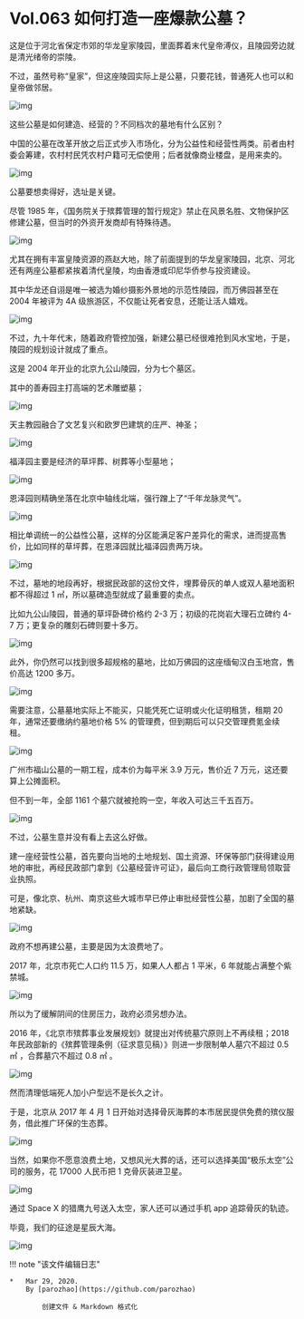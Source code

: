 # Vol.063 如何打造一座爆款公墓？

这是位于河北省保定市郊的华龙皇家陵园，里面葬着末代皇帝溥仪，且陵园旁边就是清光绪帝的崇陵。

不过，虽然号称“皇家”，但这座陵园实际上是公墓，只要花钱，普通死人也可以和皇帝做邻居。

![img](https://paperclip.host/static/U6yRaDu1NaYO6P6lGBBtXN6fq1NlgIS8tBicLuW0e3t9jDlRafMaU3vgzq6Nq4SIeYicUicsn570dqBhpcuA2tGzQ.png)

这些公墓是如何建造、经营的？不同档次的墓地有什么区别？

中国的公墓在改革开放之后正式步入市场化，分为公益性和经营性两类。前者由村委会筹建，农村村民凭农村户籍可无偿使用；后者就像商业楼盘，是用来卖的。

![img](https://paperclip.host/static/U6yRaDu1NaYO6P6lGBBtXN6fq1NlgIS87w3eZQicwAexYv0SAEmtVEfk2W2PfvYibpDIM2dPjzoUtdPtO1tYC5Jw.gif)

公墓要想卖得好，选址是关键。

尽管 1985 年，《国务院关于殡葬管理的暂行规定》禁止在风景名胜、文物保护区修建公墓，但当时的外资开发商却有特殊待遇。

![img](https://paperclip.host/static/U6yRaDu1NaYO6P6lGBBtXN6fq1NlgIS8TByr0Lic7spCvbeyiboWZ2ib5ytNdQVcYicibMx9iah8SkgHFSu6v0tbRHeQ.gif)

尤其在拥有丰富皇陵资源的燕赵大地，除了前面提到的华龙皇家陵园，北京、河北还有两座公墓都紧挨着清代皇陵，均由香港或印尼华侨参与投资建设。

其中华龙还自诩是唯一被选为婚纱摄影外景地的示范性陵园，而万佛园甚至在 2004 年被评为 4A 级旅游区，不仅能让死者安息，还能让活人嬉戏。

![img](https://paperclip.host/static/U6yRaDu1NaYO6P6lGBBtXN6fq1NlgIS8ZlURN1djwao7iaMVeb2lLYiaibhARgCAicib3uXxKIjYSFYqOlyFyXwKnYw.gif)

不过，九十年代末，随着政府管控加强，新建公墓已经很难抢到风水宝地，于是，陵园的规划设计就成了重点。

这是 2004 年开业的北京九公山陵园，分为七个墓区。

其中的善寿园主打高端的艺术雕塑墓；

![img](https://paperclip.host/static/U6yRaDu1NaYO6P6lGBBtXN6fq1NlgIS8SudXtzJU6j0TdxgJQbq8qY4kgNhM1gKthD8icuDavWm7Yjblq2TVc7Q.png)

天主教园融合了文艺复兴和欧罗巴建筑的庄严、神圣；

![img](https://paperclip.host/static/U6yRaDu1NaYO6P6lGBBtXN6fq1NlgIS8UHwrC5ctft4rZFESzp2jIu27wIunFAulj8wvjhIoVKscPznIIdtEYw.png)

福泽园主要是经济的草坪葬、树葬等小型墓地；

![img](https://paperclip.host/static/U6yRaDu1NaYO6P6lGBBtXN6fq1NlgIS8NiaFm4Fowf7QqEvSWoEdvO03pxHPiac7nqOtIwIg4xcibHMNPu7qDwVTw.png)

恩泽园则精确坐落在北京中轴线北端，强行蹭上了“千年龙脉灵气”。

![img](https://paperclip.host/static/U6yRaDu1NaYO6P6lGBBtXN6fq1NlgIS8IT3ZVNrdp1zlhbzSic8CjuTy7ElRMuDIG4ibic8P2sjicMNjHYzPrWGicQQ.png)

相比单调统一的公益性公墓，这样的分区能满足客户差异化的需求，进而提高售价，比如同样的草坪葬，在恩泽园就比福泽园贵两万块。

![img](https://paperclip.host/static/U6yRaDu1NaYO6P6lGBBtXN6fq1NlgIS8lUOUZyhDk4yEJzb8XgB8DEAFDpvuKffqYHlmanrmd81TNjOEJtJlbw.png)

不过，墓地的地段再好，根据民政部的这份文件，埋葬骨灰的单人或双人墓地面积都不得超过 1 ㎡，所以墓碑造型就成了最重要的卖点。

比如九公山陵园，普通的草坪卧碑价格约 2-3 万；初级的花岗岩大理石立碑约 4-7 万；更复杂的雕刻石碑则要十多万。

![img](https://paperclip.host/static/U6yRaDu1NaYO6P6lGBBtXN6fq1NlgIS8ouxicjIExAoUNQ5R3mC8kOUzD3HrWCvU4Gad4IOSf8K2WDllDBMl25g.gif)

此外，你仍然可以找到很多超规格的墓地，比如万佛园的这座缅甸汉白玉地宫，售价高达 1200 多万。

![img](https://paperclip.host/static/U6yRaDu1NaYO6P6lGBBtXN6fq1NlgIS8dHWO8CyrbzF2H1O6jcd87BibhUe6hOarlhQaiamKdOadoz20qKqD2Iwg.gif)

需要注意，公墓墓地实际上不能买，只能凭死亡证明或火化证明租赁，租期 20 年，通常还要缴纳约墓地价格 5% 的管理费，但到期后可以只交管理费氪金续租。

![img](https://paperclip.host/static/U6yRaDu1NaYO6P6lGBBtXN6fq1NlgIS8zyLM7Hlr2m7AYvVrLicdGGsA6Vfe6nNWJujXev50sWVee5FciaMRONOQ.gif)

广州市福山公墓的一期工程，成本价为每平米 3.9 万元，售价近 7 万元，这还要算上公摊面积。

但不到一年，全部 1161 个墓穴就被抢购一空，年收入可达三千五百万。

![img](https://paperclip.host/static/U6yRaDu1NaYO6P6lGBBtXN6fq1NlgIS8fxzdSETaic6G9LPNUzYLYB1FxSnALZnTwIia6YeAOoQ5jia7TaDsn2QGg.gif)

不过，公墓生意并没有看上去这么好做。

建一座经营性公墓，首先要向当地的土地规划、国土资源、环保等部门获得建设用地的审批，再经民政部门拿到《公墓经营许可证》，最后向工商行政管理局领取营业执照。

可是，像北京、杭州、南京这些大城市早已停止审批经营性公墓，加剧了全国的墓地紧缺。

![img](https://paperclip.host/static/U6yRaDu1NaYO6P6lGBBtXN6fq1NlgIS8gV8h0SJDsyuyY1PoQLN8wtkz2UkSIKAzoyKpWhbic4ayR9d5txI8KRA.gif)

政府不想再建公墓，主要是因为太浪费地了。

2017 年，北京市死亡人口约 11.5 万，如果人人都占 1 平米，6 年就能占满整个紫禁城。

![img](https://paperclip.host/static/U6yRaDu1NaYO6P6lGBBtXN6fq1NlgIS8iceW44F9icgSShT1hHyCtibcHibknXnkAgaP01lJkY930va0qdGJ3IxQhg.gif)

所以为了缓解阴间的住房压力，政府必须另想办法。

2016 年，《北京市殡葬事业发展规划》就提出对传统墓穴原则上不再续租；2018 年民政部新的《殡葬管理条例（征求意见稿）》则进一步限制单人墓穴不超过 0.5㎡ ，合葬墓穴不超过 0.8 ㎡ 。

![img](https://paperclip.host/static/U6yRaDu1NaYO6P6lGBBtXN6fq1NlgIS8VOqUV9Kd2xBfCz7Gdhs3HEEj6uqh5vf7T6CKAmTT1NeHmwrrebVQaA.gif)

然而清理低端死人加小户型远不是长久之计。

于是，北京从 2017 年 4 月 1 日开始对选择骨灰海葬的本市居民提供免费的殡仪服务，借此推广环保的生态葬。

![img](https://paperclip.host/static/U6yRaDu1NaYO6P6lGBBtXN6fq1NlgIS8zyJkenh416rRvPOJIecoOaNL96OKMLUVBgPMpj8da0KjKcYXia3MZHw.gif)

当然，如果你不愿意浪费土地，又想风光大葬的话，还可以选择美国“极乐太空”公司的服务，花 17000 人民币把 1 克骨灰装进卫星。

![img](https://paperclip.host/static/U6yRaDu1NaYO6P6lGBBtXN6fq1NlgIS8Koa14B0aQVLDG7N64UwOnIYGZkkepoXJ6hncDnUUmeXHiaqtn0DSD1A.gif)

通过 Space X 的猎鹰九号送入太空，家人还可以通过手机 app 追踪骨灰的轨迹。

毕竟，我们的征途是星辰大海。

![img](https://paperclip.host/static/U6yRaDu1NaYO6P6lGBBtXN6fq1NlgIS8sj18YzwIg1aqmfUztybesTU8Zeic0wDhXYs941sLYd7JqjW982jIryg.gif)

!!! note "该文件编辑日志"

	* 	Mar 29, 2020.
		By [parozhao](https://github.com/parozhao)
	
			创建文件 & Markdown 格式化
